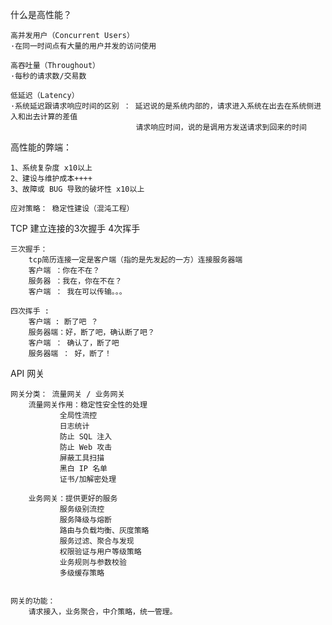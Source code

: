 什么是高性能？
    
    高并发用户（Concurrent Users）
    ·在同一时间点有大量的用户并发的访问使用

    高吞吐量（Throughout）
    ·每秒的请求数/交易数 

    低延迟（Latency）
    ·系统延迟跟请求响应时间的区别 ： 延迟说的是系统内部的，请求进入系统在出去在系统侧进入和出去计算的差值
                                请求响应时间，说的是调用方发送请求到回来的时间




高性能的弊端：

    1、系统复杂度 x10以上
    2、建设与维护成本++++
    3、故障或 BUG 导致的破坏性 x10以上

    应对策略： 稳定性建设（混沌工程）



TCP 建立连接的3次握手 4次挥手

    三次握手：
        tcp简历连接一定是客户端（指的是先发起的一方）连接服务器端
        客户端 ：你在不在？
        服务器 ：我在，你在不在？
        客户端 ： 我在可以传输。。。

    四次挥手 :
        客户端 : 断了吧 ？
        服务器端：好，断了吧，确认断了吧？
        客户端 ： 确认了，断了吧
        服务器端 ： 好，断了！


API 网关
    
    网关分类： 流量网关 / 业务网关
        流量网关作用：稳定性安全性的处理
               全局性流控
               日志统计
               防止 SQL 注入
               防止 Web 攻击
               屏蔽工具扫描
               黑白 IP 名单
               证书/加解密处理

        业务网关：提供更好的服务
               服务级别流控
               服务降级与熔断
               路由与负载均衡、灰度策略
               服务过滤、聚合与发现
               权限验证与用户等级策略
               业务规则与参数校验
               多级缓存策略


    网关的功能：
        请求接入，业务聚合，中介策略，统一管理。
    
    
    